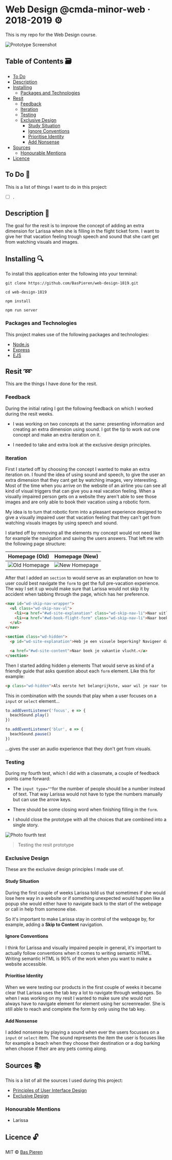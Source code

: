 # Web Design @cmda-minor-web · 2018-2019 ⚙️

This is my repo for the Web Design course.

![Prototype Screenshot](https://i.imgur.com/WBh3Lal.png)

## Table of Contents 🗃
* [To Do](#to-do-)
* [Description](#description-)
* [Installing](#installing-)
  * [Packages and Technologies](#packages-and-technologies)
* [Resit](#resit-)
  * [Feedback](#feedback)
  * [Iteration](#iteration)
  * [Testing](#testing)
  * [Exclusive Design](#exclusive-design)
    * [Study Situation](#study-situation)
    * [Ignore Conventions](#ignore-conventions)
    * [Prioritise Identity](#prioritise-identity)
    * [Add Nonsense](#add-nonsense)
* [Sources](#sources-)
  * [Honourable Mentions](#honourable-mentions)
* [Licence](#licence-)

## To Do 📌
This is a list of things I want to do in this project:

- [ ] .

## Description 📝
The goal for the resit is to improve the concept of adding an extra dimension for Larissa when she is filling in the flight ticket form. I want to give her that vacation feeling trough speech and sound that she cant get from watching visuals and images.  

## Installing 🔍
To install this application enter the following into your terminal:
```
git clone https://github.com/BasPieren/web-design-1819.git

cd web-design-1819

npm install

npm run server
```

### Packages and Technologies
This project makes use of the following packages and technologies:

* [Node.js](https://nodejs.org/en/)
* [Express](https://expressjs.com/)
* [EJS](https://ejs.co/)

## Resit ➿
This are the things I have done for the resit.

### Feedback
During the initial rating I got the following feedback on which I worked during the resit weeks.

* I was working on two concepts at the same: presenting information and creating an extra dimension using sound. I got the tip to work out one concept and make an extra iteration on it.

* I needed to take and extra look at the exclusive design principles.

### Iteration
First I started off by choosing the concept I wanted to make an extra iteration on. I found the idea of using sound and speech, to give the user an extra dimension that they cant get by watching images, very interesting. Most of the time when you arrive on the website of an airline you can see all kind of visual triggers that can give you a real vacation feeling. When a visually impaired person gets on a website they aren't able to see those images and are only able to book their vacation using a robotic form.

My idea is to turn that robotic form into a pleasant experience designed to give a visually impaired user that vacation feeling that they can't get from watching visuals images by using speech and sound.

I started off by removing all the elements my concept would not need like for example the navigation and saving the users answers. That left me with the following page structure:

Homepage (Old)                                    |  Homepage (New)
:------------------------------------------------:|:-------------------------:
![Old Homepage](https://i.imgur.com/Qcfl7UJ.png)  |  ![New Homepage](https://i.imgur.com/WBh3Lal.png)

After that I added an `section` to would serve as an explanation on how to user could best navigate the `form` to get the full pre-vacation experience. The way I set it up would make sure that Larissa would not skip it by accident when tabbing through the page, which has her preference.

```html
<nav id="wd-skip-nav-wrapper">
  <ul class="wd-skip-nav-ul">
    <li><a href="#wd-site-explanation" class="wd-skip-nav-li">Naar uitleg voor visueel beperkte.</a></li>
    <li><a href="#wd-book-flight-form" class="wd-skip-nav-li">Naar boek je vakantie vlucht.</a></li>
  </ul>
</nav>

<section class="wd-hidden">
  <p id="wd-site-explanation">Heb je een visuele beperking? Navigeer dan element voor element door het formulier om ook het vakantie gevoel te krijgen.</p>

  <a href="#wd-site-content">Naar boek je vakantie vlucht.</a>
</section>
```

Then I started adding hidden `p` elements That would serve as kind of a friendly guide that asks question about each `form` element. Like this for example:

```html
<p class="wd-hidden">Als eerste het belangrijkste, waar wil je naar toe op vakantie? Een zonnig strand? Of misschien toch een city trip?</p>
```

This in combination with the sounds that play when a user focuses on a `input` or `select` element...

```js
to.addEventListener('focus', e => {
  beachSound.play()
})

to.addEventListener('blur', e => {
  beachSound.pause()
})
```

...gives the user an audio experience that they don't get from visuals.

### Testing
During my fourth test, which I did with a classmate, a couple of feedback points came forward:

* The `input type=""`for the number of people should be a number instead of text. That way Larissa would not have to type the numbers manually but can use the arrow keys.

* There should be some closing word when finishing filling in the `form`.

* I should close the prototype with all the choices that are combined into a single story.   

![Photo fourth test](https://i.imgur.com/eICxUwv.jpg)
> Testing the resit prototype

### Exclusive Design
These are the exclusive design principles I made use of.

#### Study Situation
During the first couple of weeks Larissa told us that sometimes if she would lose here way in a website or if something unexpected would happen like a popup she would either have to navigate back to the start of the webpage or call in help from someone else.

So it's important to make Larissa stay in control of the webpage by, for example, adding a __Skip to Content__ navigation.

#### Ignore Conventions
I think for Larissa and visually impaired people in general, it's important to actually follow conventions when it comes to writing semantic HTML. Writing semantic HTML is 90% of the work when you want to make a website accessible.

#### Prioritise Identity
When we were testing our products in the first couple of weeks it became clear that Larissa uses the tab key a lot to navigate through webpages. So when I was working on my resit I wanted to make sure she would not always have to navigate element for element using her screenreader. She is still able to reach and complete the form by only using the tab key.

#### Add Nonsense
I added nonsense by playing a sound when ever the users focusses on a `input` or `select` item. The sound represents the item the user is focuses like for example a beach when they choose their destination or a dog barking when choose if their are any pets coming along.

## Sources 📚
This is a list of all the sources I used during this project:

  * [Principles of User Interface Design](http://bokardo.com/principles-of-user-interface-design/)
  * [Exclusive Design](https://exclusive-design.vasilis.nl/)

### Honourable Mentions

  * Larissa

## Licence 🔓
MIT © [Bas Pieren](https://github.com/BasPieren)
